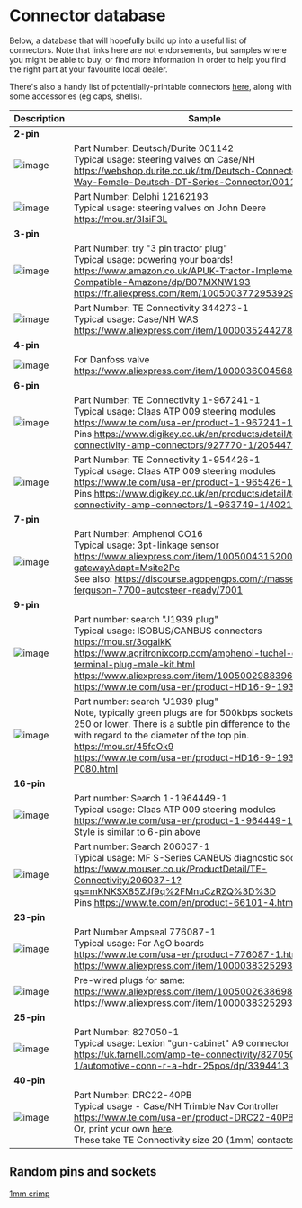 # Connector database

Below, a database that will hopefully build up into a useful list of connectors. Note that links here are not endorsements, but samples where you might be able to buy, or find more information in order to help you find the right part at your favourite local dealer.

There's also a handy list of potentially-printable connectors [here](Connector-Accessories.md), along with some accessories (eg caps, shells).

| Description | Sample |
|---|---|
|**2-pin**||
|![image](https://github.com/AgHardware/Boards/assets/9885921/d4ebd059-7a20-4b01-96b8-b20fb592492e)|Part Number: Deutsch/Durite 001142<br>Typical usage: steering valves on Case/NH<br>https://webshop.durite.co.uk/itm/Deutsch-Connectors/2-Way-Female-Deutsch-DT-Series-Connector/001142|
|![image](https://github.com/AgHardware/Boards/assets/9885921/f5c7828f-ec0c-413a-b501-9d726d6ad758)|Part Number: Delphi 12162193<br>Typical usage: steering valves on John Deere<br>https://mou.sr/3IsiF3L|
|**3-pin**||
|![image](https://github.com/AgHardware/Boards/assets/9885921/f6a04ce2-6942-49e1-9d9f-00c9e0b79004)|Part Number: try "3 pin tractor plug"<br>Typical usage: powering your boards!<br>https://www.amazon.co.uk/APUK-Tractor-Implement-Compatible-Amazone/dp/B07MXNW193<br>https://fr.aliexpress.com/item/1005003772953929.html|
|![image](https://github.com/AgHardware/Boards/assets/9885921/be0d4744-ebe6-4135-a500-e0d542f2acee)|Part Number: TE Connectivity 344273-1<br>Typical usage: Case/NH WAS<br>https://www.aliexpress.com/item/10000352442786.html|
|**4-pin**||
|![image](https://github.com/user-attachments/assets/cacb82cc-ea32-46d5-9441-a689d63fdf46)|For Danfoss valve<br>https://www.aliexpress.com/item/10000360045685.html|
|**6-pin**||
|![image](https://github.com/AgHardware/Boards/assets/9885921/d1c305e7-f642-4237-b40e-574f7813d9a5)|Part Number: TE Connectivity 1-967241-1<br>Typical usage: Claas ATP 009 steering modules<br>https://www.te.com/usa-en/product-1-967241-1.html<br>Pins https://www.digikey.co.uk/en/products/detail/te-connectivity-amp-connectors/927770-1/2054472|
|![image](https://github.com/AgHardware/Boards/assets/9885921/7262cb5a-cb96-4194-b915-b3eb1c37152d)|Part Number: TE Connectivity 1-954426-1<br>Typical usage: Claas ATP 009 steering modules<br>https://www.te.com/usa-en/product-1-965426-1.html<br>Pins https://www.digikey.co.uk/en/products/detail/te-connectivity-amp-connectors/1-963749-1/4021582|
|**7-pin**||
|![image](https://github.com/AgHardware/Boards/assets/9885921/719f6dc3-69a5-4101-94e9-f25b632393af)|Part Number: Amphenol CO16<br>Typical usage: 3pt-linkage sensor<br>https://www.aliexpress.com/item/1005004315200768.html?gatewayAdapt=Msite2Pc<br>See also: https://discourse.agopengps.com/t/massey-ferguson-7700-autosteer-ready/7001<br>
|**9-pin**||
|![image](https://github.com/AgHardware/Boards/assets/9885921/fe13e657-2fda-44d2-bb20-92025010acbe)|Part number: search "J1939 plug"<br>Typical usage: ISOBUS/CANBUS connectors<br>https://mou.sr/3ogaikK<br>https://www.agritronixcorp.com/amphenol-tuchel-c016-7-terminal-plug-male-kit.html<br>https://www.aliexpress.com/item/1005002988396207.html<br>https://www.te.com/usa-en/product-HD16-9-1939S.html|
|![image](https://github.com/AgHardware/Boards/assets/9885921/2abf3303-30d4-48dd-baf9-d66ee4d33550)|Part number: search "J1939 plug"<br>Note, typically green plugs are for 500kbps sockets. Black for 250 or lower. There is a subtle pin difference to the above with regard to the diameter of the top pin.<br>https://mou.sr/45feOk9<br>https://www.te.com/usa-en/product-HD16-9-1939S-P080.html|
|**16-pin**||
|![image](https://github.com/AgHardware/Boards/assets/9885921/64091195-3c1e-441d-9c85-d32b15713379)|Part number: Search 1-1964449-1<br>Typical usage: Claas ATP 009 steering modules<br>https://www.te.com/usa-en/product-1-964449-1.html<br>Style is similar to 6-pin above|
|![image](https://github.com/user-attachments/assets/55baf207-1261-4b28-a0ea-9b4b6355dda7)|Part number: Search 206037-1<br>Typical usage: MF S-Series CANBUS diagnostic socket<br>https://www.mouser.co.uk/ProductDetail/TE-Connectivity/206037-1?qs=mKNKSX85ZJf9q%2FMnuCzRZQ%3D%3D<br>Pins https://www.te.com/en/product-66101-4.html|
|**23-pin**||
|![image](https://github.com/AgHardware/Boards/assets/9885921/a077a0a0-36af-4f00-a5ac-c0aba445b321)|Part Number Ampseal 776087-1<br>Typical usage: For AgO boards<br>https://www.te.com/usa-en/product-776087-1.html<br>https://www.aliexpress.com/item/10000383252937.html|
|![image](https://github.com/AgHardware/Boards/assets/9885921/af8c3c85-8f92-40b0-a90c-c3115d19acad)|Pre-wired plugs for same:<br>https://www.aliexpress.com/item/1005002638698250.html<br>https://www.aliexpress.com/item/10000383252937.html|
|**25-pin**||
|![image](https://github.com/AgHardware/Boards/assets/9885921/0b0e1585-8a40-409a-8b4c-5aab4b0a4e3d)|Part Number: 827050-1<br>Typical usage: Lexion "gun-cabinet" A9 connector<br>https://uk.farnell.com/amp-te-connectivity/827050-1/automotive-conn-r-a-hdr-25pos/dp/3394413|
|**40-pin**||
|![image](https://github.com/AgHardware/Boards/assets/9885921/a474d60c-003a-4400-96cf-c5604b16a010)|Part Number: DRC22-40PB<br>Typical usage - Case/NH Trimble Nav Controller<br>https://www.te.com/usa-en/product-DRC22-40PB.html<br>Or, print your own [here](https://discourse.agopengps.com/t/case-ih-puma-230-autosteer-ready/5592/72).<br>These take TE Connectivity size 20 (1mm) contacts|

## Random pins and sockets

[1mm crimp](https://www.digikey.co.uk/en/products/detail/amphenol-sine-systems-corp/AT60-202-20141/5227529)